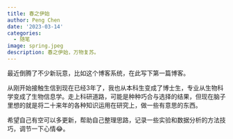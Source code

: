 ```yaml
---
title: 春之伊始
author: Peng Chen
date: '2023-03-14'
categories:
  - 随笔
image: spring.jpeg
description: 春之伊始，万物复苏。
---
```

最近倒腾了不少新玩意，比如这个博客系统，在此写下第一篇博客。

从刚开始接触生信到现在已经3年了，我也从本科生变成了博士生，专业从生物科学变成了生物信息学。走上科研道路，可能是种种巧合与选择的结果，但现在脑子里想的就是将二十来年的各种知识运用在研究上，做一些有意思的东西。

希望自己有空可以多更新，帮助自己整理思路，记录一些实验和数据分析的方法技巧，调节一下心情😂。
